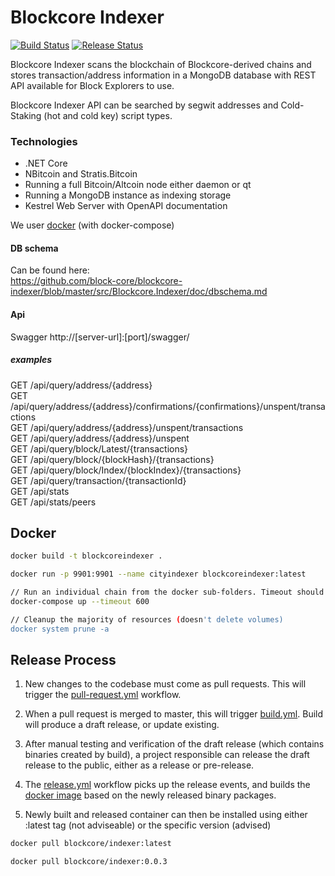 # Blockcore Indexer

[1]: https://github.com/block-core/blockcore-indexer/actions
[2]: https://github.com/block-core/blockcore-indexer/workflows/Build%20and%20Release%20Binaries/badge.svg
[3]: https://github.com/block-core/blockcore-indexer/workflows/Build%20and%20Release%20Docker%20Image/badge.svg

[![Build Status][2]][1] [![Release Status][2]][1]

Blockcore Indexer scans the blockchain of Blockcore-derived chains and stores transaction/address information in a MongoDB database with REST API available for Block Explorers to use.

Blockcore Indexer API can be searched by segwit addresses and Cold-Staking (hot and cold key) script types.

### Technologies
- .NET Core
- NBitcoin and Stratis.Bitcoin
- Running a full Bitcoin/Altcoin node either daemon or qt 
- Running a MongoDB instance as indexing storage
- Kestrel Web Server with OpenAPI documentation

We user [docker](https://www.docker.com/) (with docker-compose)

#### DB schema
Can be found here:  
https://github.com/block-core/blockcore-indexer/blob/master/src/Blockcore.Indexer/doc/dbschema.md

#### Api
Swagger http://[server-url]:[port]/swagger/

##### examples
GET /api/query/address/{address}  
GET /api/query/address/{address}/confirmations/{confirmations}/unspent/transactions  
GET /api/query/address/{address}/unspent/transactions  
GET /api/query/address/{address}/unspent  
GET /api/query/block/Latest/{transactions}  
GET /api/query/block/{blockHash}/{transactions}  
GET /api/query/block/Index/{blockIndex}/{transactions}  
GET /api/query/transaction/{transactionId}  
GET /api/stats  
GET /api/stats/peers  


## Docker

```sh
docker build -t blockcoreindexer .
```

```sh
docker run -p 9901:9901 --name cityindexer blockcoreindexer:latest
```

```sh
// Run an individual chain from the docker sub-folders. Timeout should be high to avoid blockchain database storage issues.
docker-compose up --timeout 600
```

```sh
// Cleanup the majority of resources (doesn't delete volumes)
docker system prune -a
```


## Release Process

1. New changes to the codebase must come as pull requests. This will trigger the [pull-request.yml](.github/workflows/pull-request.yml) workflow.

2. When a pull request is merged to master, this will trigger [build.yml](.github/workflows/build.yml). Build will produce a draft release, or update existing.

3. After manual testing and verification of the draft release (which contains binaries created by build), a project responsible can release the draft release to the public, either as a release or pre-release.

4. The [release.yml](.github/workflows/release.yml) workflow picks up the release events, and builds the [docker image](src/Blockcore.Indexer/Dockerfile.Release) based on the newly released binary packages.

5. Newly built and released container can then be installed using either :latest tag (not adviseable) or the specific version (advised)

```sh
docker pull blockcore/indexer:latest
```

```sh
docker pull blockcore/indexer:0.0.3
```

